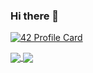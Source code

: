 ### Hi there 👋

[![42 Profile Card](https://1337-readme.vercel.app/api/profile?cursus=42cursus&dark=true&login=abdel-ke)](https://github.com/mohouyizme/1337-readme)
<!-- [![42 Profile Card](https://1337-readme.vercel.app/api/profile?cursus=42cursus&login=abdel-ke)](https://github.com/mohouyizme/1337-readme) -->

<a href="https://github.com/abdel-ke?tab=repositories">
  <img align="center" src="https://github-readme-stats.vercel.app/api/top-langs/?username=abdel-ke&theme=dark"/>
</a>
<a href="https://github.com/abdel-ke?tab=repositories">
 <img align="center" src="https://github-readme-stats.vercel.app/api?username=abdel-ke&line_height=40&show_icons=true&theme=dark">
</a>


<!--
**abdel-ke/abdel-ke** is a ✨ _special_ ✨ repository because its `README.md` (this file) appears on your GitHub profile.

Here are some ideas to get you started:

- 🔭 I’m currently working on ...
- 🌱 I’m currently learning ...
- 👯 I’m looking to collaborate on ...
- 🤔 I’m looking for help with ...
- 💬 Ask me about ...
- 📫 How to reach me: ...
- 😄 Pronouns: ...
- ⚡ Fun fact: ...
-->
